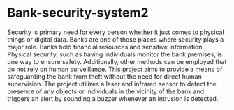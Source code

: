 # Bank-security-system2
 Security is primary need for every person whether it just comes to physical 
things or digital data.  Banks are one of those places where security plays a 
major role. Banks hold financial resources and sensitive information. Physical 
security, such as having individuals monitor the bank premises, is one way to 
ensure safety. Additionally, other methods can be employed that do not rely on 
human surveillance.
 This project aims to provide a means of safeguarding the bank from theft 
without the need for direct human supervision. The project utilizes a laser and 
infrared sensor to detect the presence of any objects or individuals in the 
vicinity of the bank and triggers an alert by sounding a buzzer whenever an 
intrusion is detected.
